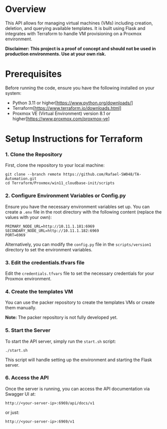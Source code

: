 # Overview
This API allows for managing virtual machines (VMs) including creation, deletion, and querying available templates. It is built using Flask and integrates with Terraform to handle VM provisioning on a Proxmox environment.

**Disclaimer: This project is a proof of concept and should not be used in production environments. Use at your own risk.**

# Prerequisites
Before running the code, ensure you have the following installed on your system:

- Python 3.11 or higher[https://www.python.org/downloads/]
- Terraform[https://www.terraform.io/downloads.html]
- Proxmox VE (Virtual Environment) version 8.1 or higher[https://www.proxmox.com/proxmox-ve]

# Setup Instructions for Terraform
### 1. Clone the Repository
  First, clone the repository to your local machine:
  ```
  git clone --branch remote https://github.com/Rafael-SW048/TA-Automation.git
  cd Terraform/Proxmox/win11_cloudbase-init/scripts
  ```

### 2. Configure Environment Variables or Config.py
  Ensure you have the necessary environment variables set up. You can create a `.env` file in the root directory with the following content (replace the values with your own):
  ```
  PRIMARY_NODE_URL=http://10.11.1.181:6969
  SECONDARY_NODE_URL=http://10.11.1.182:6969
  PORT=6969
  ```
  Alternatively, you can modify the `config.py` file in the `scripts/version1` directory to set the environment variables.

### 3. Edit the credentials.tfvars file
  Edit the `credentials.tfvars` file to set the necessary credentials for your Proxmox environment.

### 4. Create the templates VM
  You can use the packer repository  to create the templates VMs or create them manually.
  
  **Note:** The packer repository is not fully developed yet.

### 5. Start the Server
  To start the API server, simply run the `start.sh` script:
  ```
  ./start.sh
  ```
  This script will handle setting up the environment and starting the Flask server.

### 6. Access the API
  Once the server is running, you can access the API documentation via Swagger UI at:
  ```
  http://<your-server-ip>:6969/api/docs/v1
  ```
  or just:
  ```
  http://<your-server-ip>:6969/v1
  ```